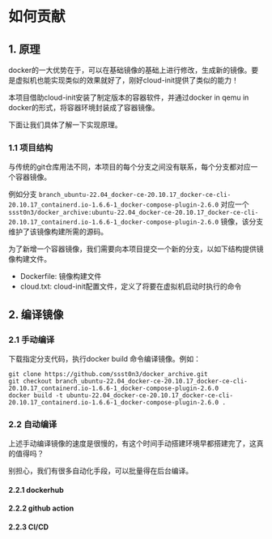 # 如何贡献

## 1. 原理

docker的一大优势在于，可以在基础镜像的基础上进行修改，生成新的镜像。要是虚拟机也能实现类似的效果就好了，刚好cloud-init提供了类似的能力！

本项目借助cloud-init安装了制定版本的容器软件，并通过docker in qemu in docker的形式，将容器环境封装成了容器镜像。

下面让我们具体了解一下实现原理。

### 1.1 项目结构
与传统的git仓库用法不同，本项目的每个分支之间没有联系，每个分支都对应一个容器镜像。

例如分支 `branch_ubuntu-22.04_docker-ce-20.10.17_docker-ce-cli-20.10.17_containerd.io-1.6.6-1_docker-compose-plugin-2.6.0` 对应一个 `ssst0n3/docker_archive:ubuntu-22.04_docker-ce-20.10.17_docker-ce-cli-20.10.17_containerd.io-1.6.6-1_docker-compose-plugin-2.6.0` 镜像，该分支维护了该镜像构建所需的源码。

为了新增一个容器镜像，我们需要向本项目提交一个新的分支，以如下结构提供镜像构建文件。

* Dockerfile: 镜像构建文件
* cloud.txt: cloud-init配置文件，定义了将要在虚拟机启动时执行的命令

## 2. 编译镜像

### 2.1 手动编译

下载指定分支代码，执行docker build 命令编译镜像。例如：

```
git clone https://github.com/ssst0n3/docker_archive.git
git checkout branch_ubuntu-22.04_docker-ce-20.10.17_docker-ce-cli-20.10.17_containerd.io-1.6.6-1_docker-compose-plugin-2.6.0
docker build -t ubuntu-22.04_docker-ce-20.10.17_docker-ce-cli-20.10.17_containerd.io-1.6.6-1_docker-compose-plugin-2.6.0 .
```

### 2.2 自动编译

上述手动编译镜像的速度是很慢的，有这个时间手动搭建环境早都搭建完了，这真的值得吗？

别担心，我们有很多自动化手段，可以批量得在后台编译。

#### 2.2.1 dockerhub

#### 2.2.2 github action

#### 2.2.3 CI/CD